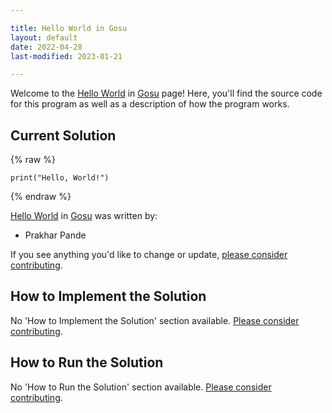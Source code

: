 ```yaml
---

title: Hello World in Gosu
layout: default
date: 2022-04-28
last-modified: 2023-01-21

---
```


Welcome to the [Hello World](https://sampleprograms.io/projects/hello-world) in [Gosu](https://sampleprograms.io/languages/gosu) page! Here, you'll find the source code for this program as well as a description of how the program works.

## Current Solution

{% raw %}

```gosu
print("Hello, World!")
```

{% endraw %}

[Hello World](https://sampleprograms.io/projects/hello-world) in [Gosu](https://sampleprograms.io/languages/gosu) was written by:

- Prakhar Pande

If you see anything you'd like to change or update, [please consider contributing](https://github.com/TheRenegadeCoder/sample-programs).

## How to Implement the Solution

No 'How to Implement the Solution' section available. [Please consider contributing](https://github.com/TheRenegadeCoder/sample-programs-website).

## How to Run the Solution

No 'How to Run the Solution' section available. [Please consider contributing](https://github.com/TheRenegadeCoder/sample-programs-website).